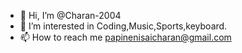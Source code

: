 - 👋 Hi, I’m @Charan-2004
- 👀 I’m interested in Coding,Music,Sports,keyboard.
- 📫 How to reach me papinenisaicharan@gmail.com


